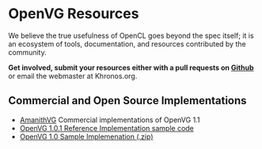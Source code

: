 # OpenVG Resources

We believe the true usefulness of OpenCL goes beyond the spec itself; it is an ecosystem of tools, documentation, and resources contributed by the community.

**Get involved, submit your resources either with a pull requests on [Github](https://github.com/KhronosGroup/Khronosdotorg/blob/master/api/openvg/resources.md)** or email the webmaster at Khronos.org.

## Commercial and Open Source Implementations
* [AmanithVG](http://www.amanithvg.com) Commercial implementations of OpenVG 1.1
* [OpenVG 1.0.1 Reference Implementation sample code](http://read.pudn.com/downloads159/sourcecode/graph/713580/ri_package_1.1/samples/tiger/main.c__.htm)
* [OpenVG 1.0 Sample Implemenation (.zip)](/registry/OpenVG/ri/openvg-1.1-ri.zip)
